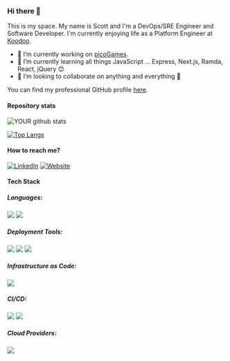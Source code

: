 ### Hi there 👋
This is my space. My name is Scott and I'm a DevOps/SRE Engineer and Software Developer. I'm currently enjoying life as a Platform Engineer at [Koodoo](https://koodoo.io/).

- 🔭 I’m currently working on [picoGames](https://github.com/adamsuk/picoGames).
- 🌱 I’m currently learning all things JavaScript ... Express, Next.js, Ramda, React, jQuery 😊
- 👯 I’m looking to collaborate on anything and everything 🤷

You can find my professional GitHub profile [here](https://github.com/sra405).

#### Repository stats
![YOUR github stats](https://github-readme-stats.vercel.app/api?username=adamsuk&count_private=true&show_icons=true)

[![Top Langs](https://github-readme-stats.vercel.app/api/top-langs/?username=adamsuk&layout=compact&count_private=true)](https://github.com/anuraghazra/github-readme-stats)

#### How to reach me?
[![LinkedIn](https://img.shields.io/badge/-LINKEDIN-0077B5?style=for-the-badge&logo=linkedin&logoColor=white)](https://www.linkedin.com/in/scott-adams-a3b070192)
[![Website](https://img.shields.io/badge/-WEBSITE-0077B5?style=for-the-badge&logo=jekyll&logoColor=white)](http://www.sradams.co.uk)

<!--
**adamsuk/adamsuk** is a ✨ _special_ ✨ repository because its `README.md` (this file) appears on your GitHub profile.

Here are some ideas to get you started:

- 🤔 I’m looking for help with ...
- 💬 Ask me about ...
- 📫 How to reach me: ...
- 😄 Pronouns: ...
- ⚡ Fun fact: ...

Ideas

Some interesting projects I've been working:
-->

#### Tech Stack

##### Languages:
<img src="https://img.shields.io/badge/python%20-%2314354C.svg?&style=for-the-badge&logo=python&logoColor=white"/>&nbsp;<img src="https://img.shields.io/badge/javascript%20-%2314354C.svg?&style=for-the-badge&logo=javascript&logoColor=white"/>

##### Deployment Tools:
<img src="https://img.shields.io/badge/kubernetes%20-%23326ce5.svg?&style=for-the-badge&logo=kubernetes&logoColor=white"/>&nbsp;<img src="https://img.shields.io/badge/docker%20-%230db7ed.svg?&style=for-the-badge&logo=docker&logoColor=white"/>&nbsp;<img src="https://img.shields.io/badge/helm%20-%2314354C.svg?&style=for-the-badge&logo=helm&logoColor=white"/>

##### Infrastructure as Code:
<img src="https://img.shields.io/badge/terraform%20-%2314354C.svg?&style=for-the-badge&logo=terraform&logoColor=white"/>

##### CI/CD:
<img src="https://img.shields.io/badge/circleci%20-%2314354C.svg?&style=for-the-badge&logo=circleci&logoColor=white"/>&nbsp;<img src="https://img.shields.io/badge/gitlab%20-%2314354C.svg?&style=for-the-badge&logo=gitlab&logoColor=white"/>

##### Cloud Providers:
<img src="https://img.shields.io/badge/Google%20Cloud%20-%234285F4.svg?&style=for-the-badge&logo=google-cloud&logoColor=white"/>
